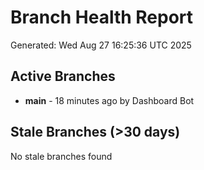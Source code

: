 # Branch Health Report
Generated: Wed Aug 27 16:25:36 UTC 2025

## Active Branches
- **main** - 18 minutes ago by Dashboard Bot

## Stale Branches (>30 days)
No stale branches found
